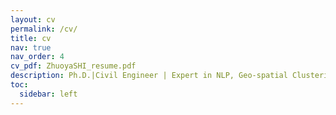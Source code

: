```yaml
---
layout: cv
permalink: /cv/
title: cv
nav: true
nav_order: 4
cv_pdf: ZhuoyaSHI_resume.pdf
description: Ph.D.|Civil Engineer | Expert in NLP, Geo-spatial Clustering, and Data-Driven Solutions for Urban Façade Safety | NYU Alum
toc:
  sidebar: left
---
```


